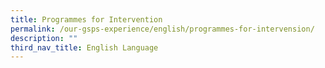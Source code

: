 ```yaml
---
title: Programmes for Intervention
permalink: /our-gsps-experience/english/programmes-for-intervension/
description: ""
third_nav_title: English Language
---
```

